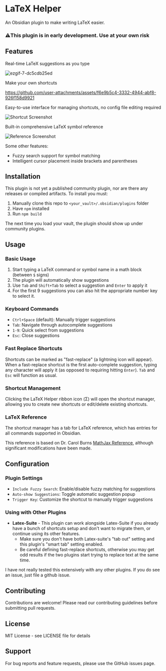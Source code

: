 # LaTeX Helper

An Obsidian plugin to make writing LaTeX easier.

### ⚠️This plugin is in early development.  Use at your own risk


## Features

Real-time LaTeX suggestions as you type

![ezgif-7-dc5cdb25ed](https://github.com/user-attachments/assets/1cfbc556-d74b-4934-97a6-56369e816685)


Make your own shortcuts

https://github.com/user-attachments/assets/f6e9b5c4-3332-4944-abf8-926f158d9921

Easy-to-use interface for managing shortcuts, no config file editing required

![Shortcut Screenshot](https://github.com/user-attachments/assets/ec06d8b8-b7a8-4389-9265-6c4b814ab09e)

Built-in comprehensive LaTeX symbol reference

![Reference Screenshot](https://github.com/user-attachments/assets/964d77ad-f805-4caa-aecb-5dc7dfd14c36)

Some other features:
- Fuzzy search support for symbol matching
- Intelligent cursor placement inside brackets and parentheses

## Installation

This plugin is not yet a published community plugin, nor are there any releases or compiled artifacts.  To install you must:

1. Manually clone this repo to `<your_vault>/.obsidian/plugins` folder
2. Have `npm` installed
3. Run `npm build`

The next time you load your vault, the plugin should show up under community plugins.

## Usage

### Basic Usage
1. Start typing a LaTeX command or symbol name in a math block (between `$` signs)
2. The plugin will automatically show suggestions
3. Use `Tab` and `Shift+Tab` to select a suggestion and `Enter` to apply it
4. For the first 9 suggestions you can also hit the appropriate number key to select it.

### Keyboard Commands
- `Ctrl+Space` (default): Manually trigger suggestions
- `Tab`: Navigate through autocomplete suggestions
- `1-9`: Quick select from suggestions
- `Esc`: Close suggestions

### Fast Replace Shortcuts
Shortcuts can be marked as "fast-replace" (a lightning icon will appear).  When a fast-replace shortcut is the first auto-complete suggestion, typing any character will apply it (as opposed to requiring hitting `Enter`).  `Tab` and `Esc` will function as usual.

### Shortcut Management
Clicking the LaTeX Helper ribbon icon (Σ) will open the shortcut manager, allowing you to create new shortcuts or edit/delete existing shortcuts.

### LaTeX Reference
The shortcut manager has a tab for LaTeX reference, which has entries for all commands supported in Obsidian.

This reference is based on Dr. Carol Burns [MathJax Reference](https://onemathematicalcat.org//MathJaxDocumentation/TeXSyntax.htm), although significant modifications have been made.

## Configuration

### Plugin Settings
- `Include Fuzzy Search`: Enable/disable fuzzy matching for suggestions
- `Auto-show Suggestions`: Toggle automatic suggestion popup
- `Trigger Key`: Customize the shortcut to manually trigger suggestions

### Using with Other Plugins

* **Latex-Suite** - This plugin can work alongside Latex-Suite if you already have a bunch of shortcuts setup and don't want to migrate them, or continue using its other features.
  - Make sure you don't have both Latex-suite's "tab out" setting and this plugin's "smart tab" setting enabled.
  - Be careful defining fast-replace shortcuts, otherwise you may get odd results if the two plugins start trying to replace text at the same time.

I have not really tested this extensively with any other plugins.  If you do see an issue, just file a github issue.


## Contributing

Contributions are welcome! Please read our contributing guidelines before submitting pull requests.

## License

MIT License - see LICENSE file for details

## Support

For bug reports and feature requests, please use the GitHub issues page.
